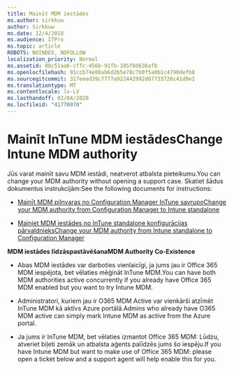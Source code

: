 ```yaml
---
title: Mainīt MDM iestādes
ms.author: sirkkuw
author: Sirkkuw
ms.date: 12/4/2018
ms.audience: ITPro
ms.topic: article
ROBOTS: NOINDEX, NOFOLLOW
localization_priority: Normal
ms.assetid: 08c51aa6-cffc-456b-91fb-185f0d636afb
ms.openlocfilehash: 91ccb74e00ab6d2b5e78c7b0f5a0b1c4790defb8
ms.sourcegitcommit: 317eeed39c7777a922442992d67733726c41d9e1
ms.translationtype: MT
ms.contentlocale: lv-LV
ms.lasthandoff: 02/04/2020
ms.locfileid: "41770970"
---
```

# <a name="change-intune-mdm-authority"></a><span data-ttu-id="a73ee-102">Mainīt InTune MDM iestādes</span><span class="sxs-lookup"><span data-stu-id="a73ee-102">Change Intune MDM authority</span></span>

<span data-ttu-id="a73ee-103">Jūs varat mainīt savu MDM iestādi, neatverot atbalsta pieteikumu.</span><span class="sxs-lookup"><span data-stu-id="a73ee-103">You can change your MDM authority without opening a support case.</span></span> <span data-ttu-id="a73ee-104">Skatiet šādus dokumentus instrukcijām:</span><span class="sxs-lookup"><span data-stu-id="a73ee-104">See the following documents for instructions:</span></span>
  
- [<span data-ttu-id="a73ee-105">Mainīt MDM pilnvaras no Configuration Manager InTune savrupo</span><span class="sxs-lookup"><span data-stu-id="a73ee-105">Change your MDM authority from Configuration Manager to Intune standalone</span></span>](https://docs.microsoft.com/configmgr/mdm/deploy-use/migrate-change-mdm-authority)
    
- [<span data-ttu-id="a73ee-106">Mainiet MDM iestādes no InTune standalone konfigurācijas pārvaldnieks</span><span class="sxs-lookup"><span data-stu-id="a73ee-106">Change your MDM authority from Intune standalone to Configuration Manager</span></span>](https://docs.microsoft.com/configmgr/mdm/deploy-use/change-mdm-authority)
    
 <span data-ttu-id="a73ee-107">**MDM iestādes līdzāspastāvēšana**</span><span class="sxs-lookup"><span data-stu-id="a73ee-107">**MDM Authority Co-Existence**</span></span>
  
- <span data-ttu-id="a73ee-108">Abas MDM iestādes var darboties vienlaicīgi, ja jums jau ir Office 365 MDM iespējota, bet vēlaties mēģināt InTune MDM.</span><span class="sxs-lookup"><span data-stu-id="a73ee-108">You can have both MDM authorities active concurrently if you already have Office 365 MDM enabled but you want to try Intune MDM.</span></span>
    
- <span data-ttu-id="a73ee-109">Administratori, kuriem jau ir O365 MDM Active var vienkārši atzīmēt InTune MDM kā aktīvs Azure portālā.</span><span class="sxs-lookup"><span data-stu-id="a73ee-109">Admins who already have O365 MDM active can simply mark Intune MDM as active from the Azure portal.</span></span>
    
- <span data-ttu-id="a73ee-110">Ja jums ir InTune MDM, bet vēlaties izmantot Office 365 MDM: Lūdzu, atveriet biļeti zemāk un atbalsta aģents palīdzēs jums šo iespēju.</span><span class="sxs-lookup"><span data-stu-id="a73ee-110">If you have Intune MDM but want to make use of Office 365 MDM: please open a ticket below and a support agent will help enable this for you.</span></span>
    

